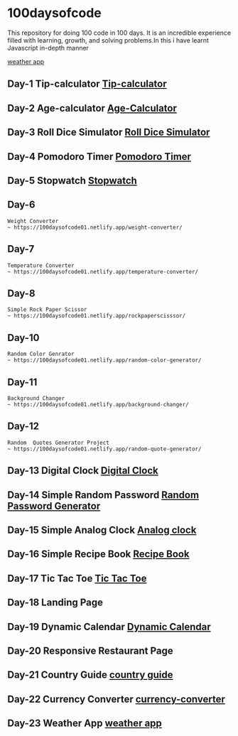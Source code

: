 # 100daysofcode
This repository for doing 100 code in 100 days. It is an incredible experience filled with learning, growth, and solving problems.In this i have learnt Javascript in-depth manner

[weather app](https://100daysofcode01.netlify.app/weather-app-latest/)

## Day-1 Tip-calculator [Tip-calculator](https://100daysofcode01.netlify.app/day-1/tip-calculator/)
	
## Day-2 Age-calculator [Age-Calculator](https://100daysofcode01.netlify.app/age-calculator/)
	
## Day-3 Roll Dice Simulator [Roll Dice Simulator](https://100daysofcode01.netlify.app/roll-dice-simulator/)

## Day-4 Pomodoro Timer [Pomodoro Timer](https://100daysofcode01.netlify.app/pomodoro-timer/)

## Day-5 Stopwatch [Stopwatch](https://100daysofcode01.netlify.app/stopwatch/)
	
## Day-6

	Weight Converter
	~ https://100daysofcode01.netlify.app/weight-converter/

## Day-7

	Temperature Converter
	~ https://100daysofcode01.netlify.app/temperature-converter/

## Day-8

	Simple Rock Paper Scissor
	~ https://100daysofcode01.netlify.app/rockpaperscisssor/

## Day-10

	Random Color Genrator
	~ https://100daysofcode01.netlify.app/random-color-generator/

## Day-11

	Background Changer
	~ https://100daysofcode01.netlify.app/background-changer/

## Day-12

	Random  Quotes Generator Project
	~ https://100daysofcode01.netlify.app/random-quote-generator/

## Day-13 Digital Clock [Digital Clock](https://100daysofcode01.netlify.app/digital-clock/)
	
## Day-14 Simple Random Password [Random Password Generator](https://100daysofcode01.netlify.app/random-password-generator/)

## Day-15 Simple Analog Clock [Analog clock](https://100daysofcode01.netlify.app/analog-clock/)

## Day-16 Simple Recipe Book [Recipe Book](https://100daysofcode01.netlify.app/recipe-book-app/)

## Day-17 Tic Tac Toe [Tic Tac Toe](https://100daysofcode01.netlify.app/tic-tac-toe/)

## Day-18 Landing Page

## Day-19 Dynamic Calendar [Dynamic Calendar](https://100daysofcode01.netlify.app/dynamic_calendaer/)

## Day-20 Responsive Restaurant Page

## Day-21 Country Guide [country guide](https://100daysofcode01.netlify.app/country-guide-app/)

## Day-22 Currency Converter [currency-converter](https://100daysofcode01.netlify.app/currency-converter/)
	
## Day-23 Weather App [weather app](https://100daysofcode01.netlify.app/weather-app-latest/)
	
	
	

